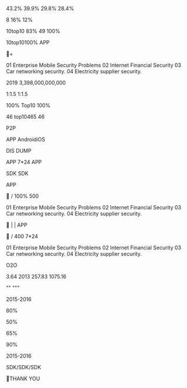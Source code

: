 
 







 




43.2% 39.9% 29.8% 28.4%










8 16% 12%

10top10 83% 49 100%


10top10100% APP


+ 

 01
Enterprise Mobile Security Problems
 02
Internet Financial Security
 03
Car networking security.
 04 Electricity supplier security.



2019
3,398,000,000,000


1:1.5
  1:1.5

100%
 Top10 100% 

46
 top10465 46  





P2P





     

  

 



 

 
   





APP 
AndroidiOS

DIS DUMP


APP 7*24 APP  

SDK
  SDK

APP  


/
 100% 500


  

 

 01
Enterprise Mobile Security Problems
 02
Internet Financial Security
 03
Car networking security.
 04 Electricity supplier security.


 |  | APP
  
   




 





 

 

 


/
  400 7*24

 

 01
Enterprise Mobile Security Problems
 02
Internet Financial Security
 03
Car networking security.
 04 Electricity supplier security.




O2O   


3.64
2013 257.83 1075.16



"" """

2015-2016



80% 

50% 


65% 

90%

2015-2016


  

 SDK/SDK/SDK 

THANK YOU

